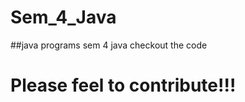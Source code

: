 # Sem_4_Java
##java programs
sem  4 java
checkout the code

Please feel to contribute!!!
=======






